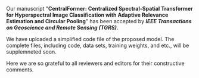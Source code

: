 Our manuscript "**CentralFormer: Centralized Spectral-Spatial Transformer for Hyperspectral Image Classification with Adaptive Relevance Estimation and Circular Pooling**" has been accepted by ***IEEE Transactions on Geoscience and Remote Sensing (TGRS)***.

We have uploaded a simplified code file of the proposed model.
The complete files, including code, data sets, training weights, and etc., will be supplemneted soon.

Here we are so grateful to all reviewers and editors for their constructive comments.
